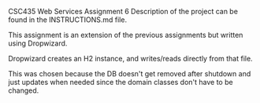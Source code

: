 CSC435 Web Services Assignment 6
Description of the project can be found in the INSTRUCTIONS.md file.

This assignment is an extension of the previous assignments but written using Dropwizard.

Dropwizard creates an H2 instance, and writes/reads directly from that file.

This was chosen because the DB doesn't get removed after shutdown and just updates when needed since the domain classes don't have to be changed.